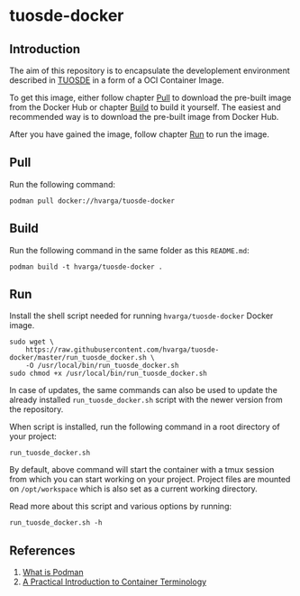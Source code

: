 # tuosde-docker

## Introduction

The aim of this repository is to encapsulate the developlement environment
described in [TUOSDE](https://www.tuosde.org/) in a form of a OCI Container
Image.

To get this image, either follow chapter [Pull](#pull) to download the pre-built
image from the Docker Hub or chapter [Build](#build) to build it yourself. The
easiest and recommended way is to download the pre-built image from Docker Hub.

After you have gained the image, follow chapter [Run](#run) to run the image.

## Pull

Run the following command:

```shell
podman pull docker://hvarga/tuosde-docker
```

## Build

Run the following command in the same folder as this `README.md`:

```shell
podman build -t hvarga/tuosde-docker .
```

## Run

Install the shell script needed for running `hvarga/tuosde-docker` Docker image.

```
sudo wget \
	https://raw.githubusercontent.com/hvarga/tuosde-docker/master/run_tuosde_docker.sh \
	-O /usr/local/bin/run_tuosde_docker.sh
sudo chmod +x /usr/local/bin/run_tuosde_docker.sh
```

In case of updates, the same commands can also be used to update the already
installed `run_tuosde_docker.sh` script with the newer version from the
repository.

When script is installed, run the following command in a root directory of your
project:

```shell
run_tuosde_docker.sh
```

By default, above command will start the container with a tmux session from
which you can start working on your project. Project files are mounted on
`/opt/workspace` which is also set as a current working directory.

Read more about this script and various options by running:

```shell
run_tuosde_docker.sh -h
```

## References

1. [What is Podman](https://docs.podman.io/)
2. [A Practical Introduction to Container Terminology](https://developers.redhat.com/blog/2018/02/22/container-terminology-practical-introduction)
